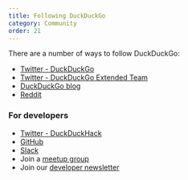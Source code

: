 ```yaml
---
title: Following DuckDuckGo
category: Community
order: 21
---
```


<p>There are a number of ways to follow DuckDuckGo:</p>

<ul>
    <li><a href="https://twitter.com/duckduckgo">Twitter - DuckDuckGo</a></li>
    <li>
        <a href="https://twitter.com/duckduckgo/lists/team/members">Twitter - DuckDuckGo Extended Team</a>
    </li>
    <li><a href="https://spreadprivacy.com">DuckDuckGo blog</a></li>
    <li><a href="http://www.reddit.com/r/duckduckgo">Reddit</a></li>
</ul>
<h3>For developers</h3>

<ul>
    <li><a href="https://twitter.com/duckduckhack">Twitter - DuckDuckHack</a></li>
    <li><a href="https://github.com/duckduckgo">GitHub</a></li>
    <li><a href="http://quackslack.herokuapp.com/">Slack</a></li>
    <li>
        Join a <a href="https://www.meetup.com/topics/duckduckgo/">meetup group</a>
    </li>
    <li>
        Join our
        <a href="https://www.listbox.com/subscribe/?list_id=197814">developer newsletter</a>
    </li>
</ul>
